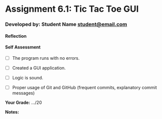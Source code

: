 # Assignment 6.1: Tic Tac Toe GUI
<!-- replace the following line with your info  -->
### Developed by: Student Name <student@email.com>

#### Reflection
<!-- share your thoughts on the assignment, things you learnt and would like to remember when you look back at this assignment -->


#### Self Assessment
-[ ] The program runs with no errors.
-[ ] Created a GUI application.
-[ ] Logic is sound.
-[ ] Proper usage of Git and GitHub (frequent commits, explanatory commit messages)



**Your Grade:** .../20

**Notes:**